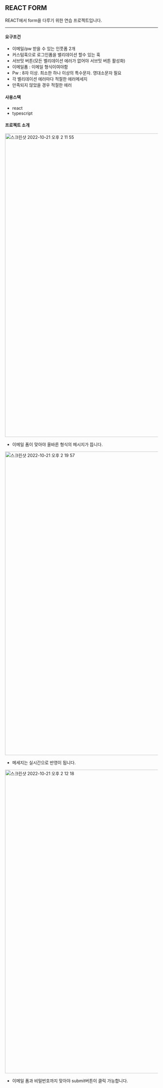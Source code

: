 ## REACT FORM

REACT에서 form을 다루기 위한 연습 프로젝트입니다.

---

#### 요구조건
- 이메일/pw 받을 수 있는 인풋폼 2개
- 커스텀훅으로 로그인폼을 밸리데이션 할수 있는 훅
- 서브밋 버튼(모든 벨리데이션 에러가 없어야 서브밋 버튼 활성화)
- 이메일폼 : 이메일 형식이여야함
- Pw : 8자 이상. 최소한 하나 이상의 특수문자. 영대소문자 필요
- 각 벨리데이션 에러마다 적절한 에러메세지
- 만족되지 않았을 경우 적절한 에러 

#### 사용스택
- react
- typescript

#### 프로젝트 소개

<img width="1000" alt="스크린샷 2022-10-21 오후 2 11 55" src="https://user-images.githubusercontent.com/99630188/197117164-2e1f4b83-c732-49f8-ac76-a2eb0a07a130.png">

- 이메일 폼이 맞아야 올바른 형식의 메시지가 뜹니다. 

<img width="1000" alt="스크린샷 2022-10-21 오후 2 19 57" src="https://user-images.githubusercontent.com/99630188/197118152-a667187b-c6f5-4bb2-a89b-dba9f830aef3.png">

- 메세지는 실시간으로 반영이 됩니다.

<img width="1000" alt="스크린샷 2022-10-21 오후 2 12 18" src="https://user-images.githubusercontent.com/99630188/197117214-14fb7e35-deea-4378-8544-39e6a59602fd.png">

- 이메일 폼과 비밀번호까지 맞아야 submit버튼이 클릭 가능합니다.
